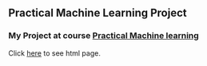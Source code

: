 ## Practical Machine Learning Project  
### My Project at course [Practical Machine learning](https://www.coursera.org/course/predmachlearn)  
Click [here](http://adalee2future.github.io/predmachlearn/) to see html page.

